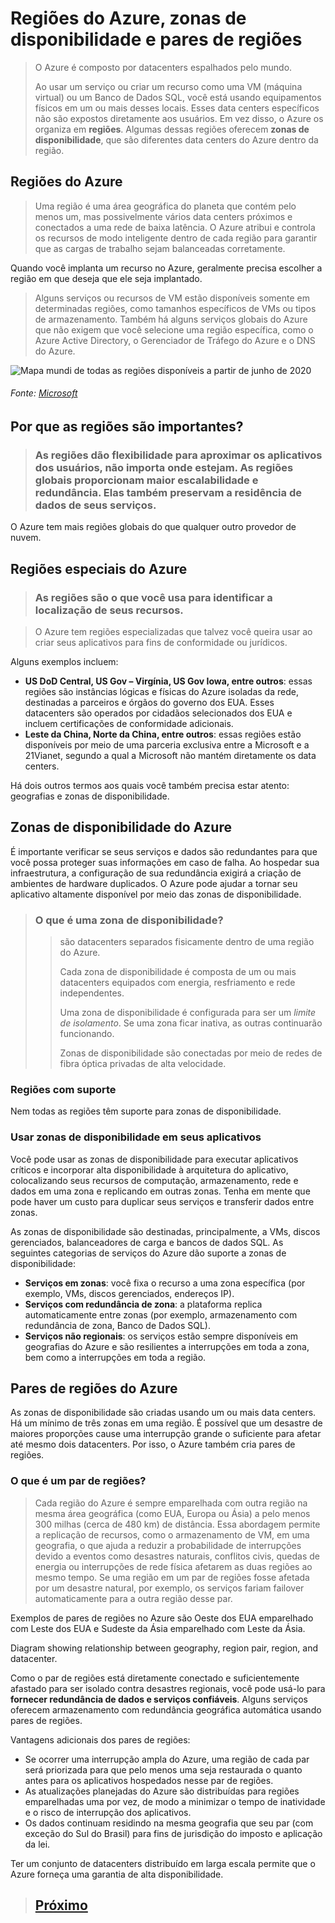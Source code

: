 # Regiões do Azure, zonas de disponibilidade e pares de regiões

 > O Azure é composto por datacenters espalhados pelo mundo. 
 > 
 > Ao usar um serviço ou criar um recurso como uma VM (máquina virtual) ou um Banco de Dados SQL, você está usando equipamentos físicos em um ou mais desses locais. Esses data centers específicos não são expostos diretamente aos usuários. Em vez disso, o Azure os organiza em **regiões**.
 >Algumas dessas regiões oferecem **zonas de disponibilidade**, que são diferentes data centers do Azure dentro da região.


## Regiões do Azure

> Uma região é uma área geográfica do planeta que contém pelo menos um, mas possivelmente vários data centers próximos e conectados a uma rede de baixa latência. 
O Azure atribui e controla os recursos de modo inteligente dentro de cada região para garantir que as cargas de trabalho sejam balanceadas corretamente.

Quando você implanta um recurso no Azure, geralmente precisa escolher a região em que deseja que ele seja implantado.

> Alguns serviços ou recursos de VM estão disponíveis somente em determinadas regiões, como tamanhos específicos de VMs ou tipos de armazenamento. Também há alguns serviços globais do Azure que não exigem que você selecione uma região específica, como o Azure Active Directory, o Gerenciador de Tráfego do Azure e o DNS do Azure.



![Mapa mundi de todas as regiões disponíveis a partir de junho de 2020](https://docs.microsoft.com/pt-br/learn/azure-fundamentals/azure-architecture-fundamentals/media/regions-small-be724495.png)
###### Fonte: [Microsoft](https://docs.microsoft.com/pt-br/learn/modules/azure-architecture-fundamentals/regions-availability-zones)


## Por que as regiões são importantes?

> ### As regiões dão flexibilidade para aproximar os aplicativos dos usuários, não importa onde estejam. As regiões globais proporcionam maior escalabilidade e redundância. Elas também preservam a residência de dados de seus serviços.

O Azure tem mais regiões globais do que qualquer outro provedor de nuvem.

## Regiões especiais do Azure

> ### As regiões são o que você usa para identificar a localização de seus recursos.

> O Azure tem regiões especializadas que talvez você queira usar ao criar seus aplicativos para fins de conformidade ou jurídicos. 

Alguns exemplos incluem:

* **US DoD Central, US Gov – Virgínia, US Gov Iowa, entre outros**: essas regiões são instâncias lógicas e físicas do Azure isoladas da rede, destinadas a parceiros e órgãos do governo dos EUA. Esses datacenters são operados por cidadãos selecionados dos EUA e incluem certificações de conformidade adicionais.
* **Leste da China, Norte da China, entre outros**: essas regiões estão disponíveis por meio de uma parceria exclusiva entre a Microsoft e a 21Vianet, segundo a qual a Microsoft não mantém diretamente os data centers.

 Há dois outros termos aos quais você também precisa estar atento: geografias e zonas de disponibilidade.

## Zonas de disponibilidade do Azure

É importante verificar se seus serviços e dados são redundantes para que você possa proteger suas informações em caso de falha. Ao hospedar sua infraestrutura, a configuração de sua redundância exigirá a criação de ambientes de hardware duplicados. O Azure pode ajudar a tornar seu aplicativo altamente disponível por meio das zonas de disponibilidade.

> ### O que é uma zona de disponibilidade?
>
>> são datacenters separados fisicamente dentro de uma região do Azure. 
>>
>> Cada zona de disponibilidade é composta de um ou mais datacenters equipados com energia, resfriamento e rede independentes. 
>> 
>> Uma zona de disponibilidade é configurada para ser um *limite de isolamento*. Se uma zona ficar inativa, as outras continuarão funcionando. 
>> 
>> Zonas de disponibilidade são conectadas por meio de redes de fibra óptica privadas de alta velocidade.

### Regiões com suporte

Nem todas as regiões têm suporte para zonas de disponibilidade. 

### Usar zonas de disponibilidade em seus aplicativos

Você pode usar as zonas de disponibilidade para executar aplicativos críticos e incorporar alta disponibilidade à arquitetura do aplicativo, colocalizando seus recursos de computação, armazenamento, rede e dados em uma zona e replicando em outras zonas. Tenha em mente que pode haver um custo para duplicar seus serviços e transferir dados entre zonas.

As zonas de disponibilidade são destinadas, principalmente, a VMs, discos gerenciados, balanceadores de carga e bancos de dados SQL. As seguintes categorias de serviços do Azure dão suporte a zonas de disponibilidade:

* **Serviços em zonas**: você fixa o recurso a uma zona específica (por exemplo, VMs, discos gerenciados, endereços IP).
* **Serviços com redundância de zona**: a plataforma replica automaticamente entre zonas (por exemplo, armazenamento com redundância de zona, Banco de Dados SQL).
* **Serviços não regionais**: os serviços estão sempre disponíveis em geografias do Azure e são resilientes a interrupções em toda a zona, bem como a interrupções em toda a região.

## Pares de regiões do Azure

As zonas de disponibilidade são criadas usando um ou mais data centers. Há um mínimo de três zonas em uma região. É possível que um desastre de maiores proporções cause uma interrupção grande o suficiente para afetar até mesmo dois datacenters. Por isso, o Azure também cria pares de regiões.

### O que é um par de regiões?

> Cada região do Azure é sempre emparelhada com outra região na mesma área geográfica (como EUA, Europa ou Ásia) a pelo menos 300 milhas (cerca de 480 km) de distância. Essa abordagem permite a replicação de recursos, como o armazenamento de VM, em uma geografia, o que ajuda a reduzir a probabilidade de interrupções devido a eventos como desastres naturais, conflitos civis, quedas de energia ou interrupções de rede física afetarem as duas regiões ao mesmo tempo. Se uma região em um par de regiões fosse afetada por um desastre natural, por exemplo, os serviços fariam failover automaticamente para a outra região desse par.

Exemplos de pares de regiões no Azure são Oeste dos EUA emparelhado com Leste dos EUA e Sudeste da Ásia emparelhado com Leste da Ásia.

Diagram showing relationship between geography, region pair, region, and datacenter.

Como o par de regiões está diretamente conectado e suficientemente afastado para ser isolado contra desastres regionais, você pode usá-lo para **fornecer redundância de dados e serviços confiáveis**. Alguns serviços oferecem armazenamento com redundância geográfica automática usando pares de regiões.

Vantagens adicionais dos pares de regiões:

* Se ocorrer uma interrupção ampla do Azure, uma região de cada par será priorizada para que pelo menos uma seja restaurada o quanto antes para os aplicativos hospedados nesse par de regiões.
* As atualizações planejadas do Azure são distribuídas para regiões emparelhadas uma por vez, de modo a minimizar o tempo de inatividade e o risco de interrupção dos aplicativos.
* Os dados continuam residindo na mesma geografia que seu par (com exceção do Sul do Brasil) para fins de jurisdição do imposto e aplicação da lei.

Ter um conjunto de datacenters distribuído em larga escala permite que o Azure forneça uma garantia de alta disponibilidade.


> ## [Próximo](./M3_3_RecursosAzure.md)






